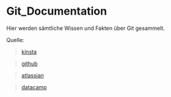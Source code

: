 # Git_Documentation

Hier werden sämtliche Wissen und Fakten über Git gesammelt.

 Quelle: 
> [kinsta](https://kinsta.com/de/wissensdatenbank/was-ist-github/)

> [github](https://docs.github.com/de/pull-requests/collaborating-with-pull-requests/proposing-changes-to-your-work-with-pull-requests/about-branches)

> [atlassian](https://www.atlassian.com/git/tutorials/saving-changes/git-commit)

> [datacamp](https://www.datacamp.com/de/tutorial/git-push-pull)